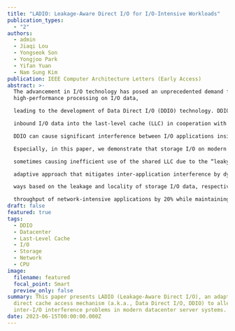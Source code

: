```yaml
---
title: "LADIO: Leakage-Aware Direct I/O for I/O-Intensive Workloads"
publication_types:
  - "2"
authors:
  - admin
  - Jiaqi Lou
  - Yongseok Son
  - Yongjoo Park
  - Yifan Yuan
  - Nam Sung Kim
publication: IEEE Computer Architecture Letters (Early Access)
abstract: >-
  The advancement in I/O technology has posed an unprecedented demand for
  high-performance processing on I/O data,

  leading to the development of Data Direct I/O (DDIO) technology. DDIO improves I/O processing efficiency by directly injecting all

  inbound I/O data into the last-level cache (LLC) in cooperation with any type of I/O device. Nonetheless, it has been observed that

  DDIO can cause significant interference between I/O applications inside the LLC, resulting in the degradation of system performance.

  Especially, in this paper, we demonstrate that storage I/O on modern high-performance NVMe SSDs hardly benefits from DDIO,

  sometimes causing inefficient use of the shared LLC due to the “leaky DMA problem”. To address this problem, we propose LADIO, an

  adaptive approach that mitigates inter-application interference by dynamically controlling the DDIO functionality and reallocating LLC

  ways based on the leakage and locality of storage I/O data, respectively. In scenarios with heavy I/O interference, LADIO improves the

  throughput of network-intensive applications by 20% while maintaining that of storage-intensive applications.
draft: false
featured: true
tags:
  - DDIO
  - Datacenter
  - Last-Level Cache
  - I/O
  - Storage
  - Network
  - CPU
image:
  filename: featured
  focal_point: Smart
  preview_only: false
summary: This paper presents LADIO (Leakage-Aware Direct I/O), an adaptive
  direct cache access mechanism (a.k.a., Data Direct I/O, DDIO) to alleviate the
  inter-I/O interference problems in modern datacenter server systems.
date: 2023-06-15T00:00:00.000Z
---
```

